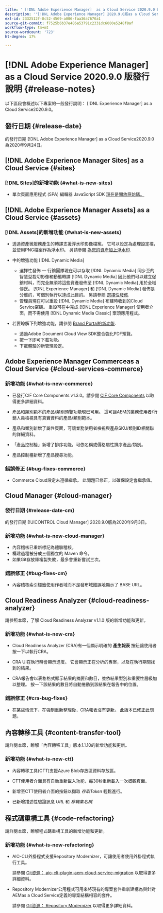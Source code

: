 ```yaml
---
title: ' [!DNL Adobe Experience Manager]  as a Cloud Service 2020.9.0 版發行說明。'
description: '"[!DNL Adobe Experience Manager] 2020.9.0版as a Cloud Service發行說明」。'
exl-id: 2332512f-8c52-4569-a006-faa36a7670a1
source-git-commit: f7525b6b37e486a53791c2331dc6000e5248f8af
workflow-type: tm+mt
source-wordcount: '723'
ht-degree: 17%

---
```


# [!DNL Adobe Experience Manager] as a Cloud Service 2020.9.0 版發行說明  {#release-notes}

以下區段會概述以下專案的一般發行說明： [!DNL Experience Manager] as a Cloud Service2020.9.0。

## 發行日期 {#release-date}

的發行日期 [!DNL Adobe Experience Manager] as a Cloud Service2020.9.0為2020年9月24日。

## [!DNL Adobe Experience Manager Sites] as a Cloud Service {#sites}

### [!DNL Sites]的新增功能 {#what-is-new-sites}

* 單次頁面應用程式 (SPA) 編輯器 JavaScript SDK [現在是開放原始碼。](/help/implementing/developing/hybrid/reference-materials.md)

## [!DNL Adobe Experience Manager Assets] as a Cloud Service {#assets}

### [!DNL Assets]的新增功能 {#what-is-new-assets}

* 透過資產微服務產生的轉譯支援浮水印影像檔案。 它可以設定為處理設定檔，並使用PNG檔案作為浮水印。 另請參閱 [為您的資產加上浮水印](/help/assets/watermark-assets.md).

* 中的增強功能 [!DNL Dynamic Media]

   * 選擇性發佈 — 行銷團隊現在可以存取 [!DNL Dynamic Media] 同步至的智慧型裁切影像和動態轉譯 [!DNL Dynamic Media] 因此他們可以建立促銷材料，而完全無須將這些資產發佈至 [!DNL Dynamic Media] 用於全域傳送。 [!DNL Experience Manager] 和 [!DNL Dynamic Media] 發佈是分離的，可個別執行以達成此目的。 另請參閱 [選擇性發佈](/help/assets/dynamic-media/selective-publishing.md).
   * 管理員現在可以重設 [!DNL Dynamic Media] 布建時收到的Cloud Service密碼。 重設可在中完成 [!DNL Experience Manager] 使用者介面，而不需使用 [!DNL Dynamic Media Classic] 案頭應用程式。

* 若要瞭解下列增強功能，請參閱 [Brand Portal的新功能](https://experienceleague.adobe.com/docs/experience-manager-brand-portal/using/introduction/whats-new.html).

   * 透過Adobe Document Cloud View SDK整合強化PDF預覽。
   * 按一下即可下載功能。
   * 下載體驗的新管理設定。

<!--
### Bugs Fixed {#bugs-fixed-assets}

TBD: list of Assets aaCS bugs that are fixed.
-->

## Adobe Experience Manager Commerceas a Cloud Service {#cloud-services-commerce}

### 新增功能 {#what-is-new-commerce}

* 已發行CIF Core Components v1.3.0。請參閱 [CIF Core Components](https://github.com/adobe/aem-core-cif-components/releases/tag/core-cif-components-reactor-1.3.0) 以取得更多詳細資料。

* 產品和類別範本的產品/類別預覽功能現已可用。 這可讓AEM的業務使用者/行銷人員檢視具有真實資料的產品/類別範本。

* 產品和類別新增了屬性頁面，可讓業務使用者檢視與產品SKU/類別ID相關聯的詳細資料。

* 「產品控制檯」新增了排序功能，可依名稱或價格屬性排序產品/類別。

* 產品控制檯新增了產品搜尋功能。

### 錯誤修正 {#bug-fixes-commerce}

* Commerce Cloud設定未遵循繼承。 此問題已修正，以確保設定會繼承值。

## Cloud Manager {#cloud-manager}

### 發行日期 {#release-date-cm}

的發行日期 [!UICONTROL Cloud Manager] 2020.9.0版為2020年9月3日。

### 新增功能 {#what-is-new-cloud-manager}

* 內容稽核已重新標記為體驗稽核。
* 構建過程被分成三個獨立的 Maven 命令。
* 如果Git存放庫複製失敗，最多會重新嘗試三次。

### 錯誤修正 {#bug-fixes-cm}

* 內容稽核索引標籤使用作者域而不是發布域錯誤地顯示了 BASE URL。

## Cloud Readiness Analyzer {#cloud-readiness-analyzer}

請參照本節，了解 Cloud Readiness Analyzer v1.1.0 版的新增功能和更新。

### 新增功能 {#what-is-new-cra}

* Cloud Readiness Analyzer (CRA)有一個顯示明確的 **產生報表** 按鈕讓使用者按一下以執行CRA。

* CRA UI在執行時會顯示進度。 它會顯示正在分析的專案，以及在執行期間找到的結果。

* CRA報告會以表格格式顯示結果的摘要和數目，並依結果型別和重要性層級加以整理。 按一下該結果的數目將自動捲動到該結果在報告中的位置。

### 錯誤修正 {#cra-bug-fixes}

* 在某些情況下，在強制重新整理後，CRA報表沒有更新。 此版本已修正此問題。

## 內容轉移工具 {#content-transfer-tool}

請詳閱本節，瞭解「內容轉移工具」版本1.1.10的新增功能和更新。

### 新增功能 {#what-is-new-ctt}

* 內容轉移工具(CTT)支援Azure Blob存放區資料存放區。

* CTT使用者介面具有自動重新載入功能，每30秒重新載入一次概觀頁面。

* 新增至CTT使用者介面的按鈕以擷取 *存取Token* 輕鬆進行。

* 已新增描述性驗證訊息 *URL* 和 *移轉集名稱*.

## 程式碼重構工具 {#code-refactoring}

請詳閱本節，瞭解程式碼重構工具的新增功能和更新。

### 新增功能 {#what-is-new-refactoring}

* AIO-CLI外掛程式支援Repository Modernizer，可讓使用者使用外掛程式執行工具。

  請參閱 [Git資源： aio-cli-plugin-aem-cloud-service-migration](https://github.com/adobe/aio-cli-plugin-aem-cloud-service-migration) 以取得更多詳細資料。

* Repository Modernizer公用程式可用來將現有的專案套件重新建構為與針對AEMas a Cloud Service定義的專案結構相容的套件。

  請參閱 [Git資源： Repository Modernizer](https://github.com/adobe/aem-cloud-service-source-migration/tree/master/packages/repository-modernizer) 以取得更多詳細資料。
